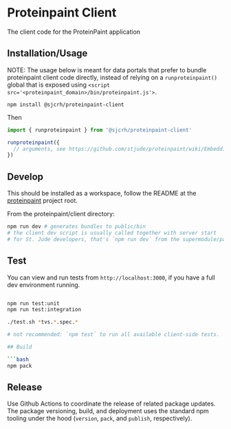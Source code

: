 # Proteinpaint Client

The client code for the ProteinPaint application

## Installation/Usage

NOTE: The usage below is meant for data portals that prefer to bundle proteinpaint
client code directly, instead of relying on a `runproteinpaint()` global that is
exposed using `<script src='<proteinpaint_domain>/bin/proteinpaint.js'>`.

```
npm install @sjcrh/proteinpaint-client
```
Then
```js
import { runproteinpaint } from '@sjcrh/proteinpaint-client'

runproteinpaint({
  // arguments, see https://github.com/stjude/proteinpaint/wiki/Embedding
})
```

## Develop

This should be installed as a workspace, follow the README at the [proteinpaint]() project root.

From the proteinpaint/client directory:
```bash
npm run dev # generates bundles to public/bin
# the client dev script is usually called together with server start
# for St. Jude developers, that's `npm run dev` from the supermodule/parent repo
```

## Test

You can view and run tests from `http://localhost:3000`, if you have a full dev environment running.

```bash

npm run test:unit
npm run test:integration

./test.sh *tvs.*.spec.*

# not recommended: `npm test` to run all available client-side tests.

## Build

```bash
npm pack
```

## Release

Use Github Actions to coordinate the release of related package updates.
The package versioning, build, and deployment uses the standard npm tooling under the hood
(`version`, `pack`, and `publish`, respectively).
